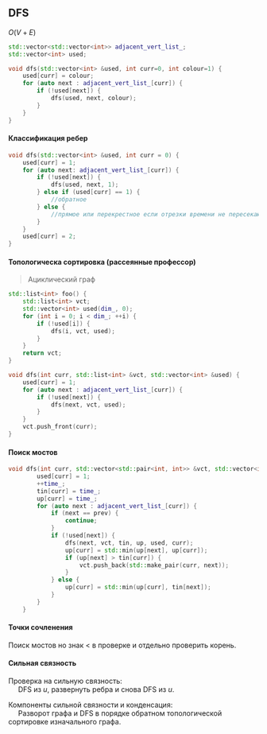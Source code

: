 ## DFS
$O(V + E)$

```cpp
std::vector<std::vector<int>> adjacent_vert_list_;
std::vector<int> used;

void dfs(std::vector<int> &used, int curr=0, int colour=1) {
    used[curr] = colour;
    for (auto next : adjacent_vert_list_[curr]) {
        if (!used[next]) {
            dfs(used, next, colour);
        }
    }
}
```

#### Классификация ребер
```cpp
void dfs(std::vector<int> &used, int curr = 0) {
    used[curr] = 1;
    for (auto next: adjacent_vert_list_[curr]) {
        if (!used[next]) {
            dfs(used, next, 1);
        } else if (used[curr] == 1) {
            //обратное
        } else {
            //прямое или перекрестное если отрезки времени не пересекаются
        }
    }
    used[curr] = 2;
}
```

#### Топологическа сортировка (рассеянные профессор)
> Ациклический граф
```cpp
std::list<int> foo() {
    std::list<int> vct;
    std::vector<int> used(dim_, 0);
    for (int i = 0; i < dim_; ++i) {
        if (!used[i]) {
            dfs(i, vct, used);
        }
    }
    return vct;
}

void dfs(int curr, std::list<int> &vct, std::vector<int> &used) {
    used[curr] = 1;
    for (auto next : adjacent_vert_list_[curr]) {
        if (!used[next]) {
            dfs(next, vct, used);
        }
    }
    vct.push_front(curr);
}
```

#### Поиск мостов
```cpp
void dfs(int curr, std::vector<std::pair<int, int>> &vct, std::vector<int> &tin, std::vector<int> &up, std::vector<int> &used, int prev) {
        used[curr] = 1;
        ++time_;
        tin[curr] = time_;
        up[curr] = time_;
        for (auto next : adjacent_vert_list_[curr]) {
            if (next == prev) {
                continue;
            }
            if (!used[next]) {
                dfs(next, vct, tin, up, used, curr);
                up[curr] = std::min(up[next], up[curr]);
                if (up[next] > tin[curr]) {
                    vct.push_back(std::make_pair(curr, next));
                }
            } else {
                up[curr] = std::min(up[curr], tin[next]);
            }
        }
    }
```

#### Точки сочленения
Поиск мостов но знак $<$ в проверке и отдельно проверить корень.


#### Сильная связность
Проверка на сильную связность:  
&nbsp;&nbsp;&nbsp;&nbsp; DFS из $u$, развернуть ребра и снова DFS из $u$.

Компоненты сильной связности и конденсация:  
&nbsp;&nbsp;&nbsp;&nbsp;  Разворот графа и DFS в порядке обратном топологической сортировке изначального графа.

